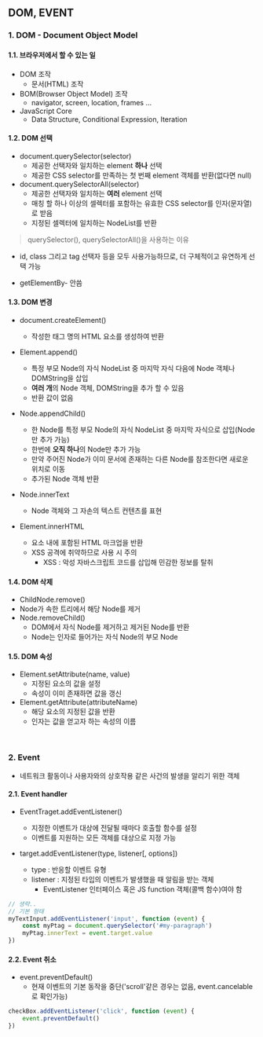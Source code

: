 ## DOM, EVENT

### 1. DOM - Document Object Model

#### 1.1. 브라우저에서 할 수 있는 일

- DOM 조작
  - 문서(HTML) 조작
- BOM(Browser Object Model) 조작
  - navigator, screen, location, frames ...
- JavaScript Core
  - Data Structure, Conditional Expression, Iteration

#### 1.2. DOM 선택

- document.querySelector(selector)
  - 제공한 선택자와 일치하는 element **하나** 선택
  - 제공한 CSS selector를 만족하는 첫 번째 element 객체를 반환(없다면 null)
- document.querySelectorAll(selector)
  - 제공한 선택자와 일치하는 **여러** element 선택
  - 매칭 할 하나 이상의 셀렉터를 포함하는 유효한 CSS selector를 인자(문자열)로 받음
  - 지정된 셀렉터에 일치하는 NodeList를 반환

> querySelector(), querySelectorAll()을 사용하는 이유

- id, class 그리고 tag 선택자 등을 모두 사용가능하므로, 더 구체적이고 유연하게 선택 가능

- getElementBy- 안씀

#### 1.3. DOM 변경

- document.createElement()
  - 작성한 태그 명의 HTML 요소를 생성하여 반환
- Element.append()
  - 특정 부모 Node의 자식 NodeList 중 마지막 자식 다음에 Node 객체나 DOMString을 삽입
  - **여러 개**의 Node 객체, DOMString을 추가 할 수 있음
  - 반환 값이 없음
- Node.appendChild()
  - 한 Node를 특정 부모 Node의 자식 NodeList 중 마지막 자식으로 삽입(Node만 추가 가능)
  - 한번에 **오직 하나**의 Node만 추가 가능
  - 만약 주어진 Node가 이미 문서에 존재하는 다른 Node를 참조한다면 새로운 위치로 이동
  - 추가된 Node 객체 반환

- Node.innerText
  - Node 객체와 그 자손의 텍스트 컨텐츠를 표현   
- Element.innerHTML
  - 요소 내에 포함된 HTML 마크업을 반환
  - XSS 공격에 취약하므로 사용 시 주의
    - XSS : 악성 자바스크립트 코드를 삽입해 민감한 정보를 탈취

#### 1.4. DOM 삭제

-  ChildNode.remove()
  - Node가 속한 트리에서 해당 Node를 제거
- Node.removeChild()
  - DOM에서 자식 Node를 제거하고 제거된 Node를 반환
  - Node는 인자로 들어가는 자식 Node의 부모 Node

#### 1.5. DOM 속성

- Element.setAttribute(name, value)
  - 지정된 요소의 값을 설정
  - 속성이 이미 존재하면 값을 갱신
- Element.getAttribute(attributeName)
  - 해당 요소의 지정된 값을 반환
  - 인자는 값을 얻고자 하는 속성의 이름

<br>

### 2. Event

- 네트워크 활동이나 사용자와의 상호작용 같은 사건의 발생을 알리기 위한 객체

#### 2.1. Event handler

- EventTraget.addEventListener()
  - 지정한 이벤트가 대상에 전달될 때마다 호출할 함수를 설정
  - 이벤트를 지원하는 모든 객체를 대상으로 지정 가능

- target.addEventListener(type, listener[, options])
  - type : 반응할 이벤트 유형
  - listener : 지정된 타입의 이벤트가 발생했을 때 알림을 받는 객체
    - EventListener 인터페이스 혹은 JS function 객체(콜백 함수)여야 함

```javascript
// 생략..
// 기본 형태
myTextInput.addEventListener('input', function (event) {
    const myPtag = document.querySelector('#my-paragraph')
    myPtag.innerText = event.target.value
})
```

#### 2.2. Event 취소

- event.preventDefault()
  - 현재 이벤트의 기본 동작을 중단('scroll'같은 경우는 없음, event.cancelable로 확인가능)

````javascript
checkBox.addEventListener('click', function (event) {
    event.preventDefault()
})
````


